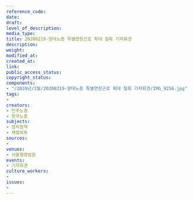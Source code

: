 ```yaml
---
reference_code: 
date: 
draft: 
level_of_description: 
media_type: 
title: 20200219-양대노총 특별연장근로 확대 철회 기자회견
description: 
weight: 
modified_at: 
created_at: 
link: 
public_access_status: 
copyright_status: 
components:
- "/2020년/2월/20200219-양대노총 특별연장근로 확대 철회 기자회견/IMG_9256.jpg"
tags:
- 
creators:
- 민주노총
- 한국노총
subjects:
- 정치정책
- 재벌외투
sources:
- 
venues:
- 서울행정법원
events:
- 기자회견
culture_workers:
- 
issues:
- 
---
```

